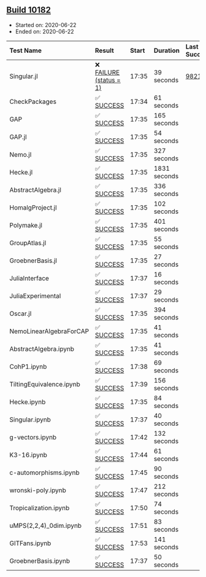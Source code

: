 ## [Build 10182](https://oscarci.mathematik.uni-kl.de/job/oscar/10182/)

* Started on: 2020-06-22
* Ended on: 2020-06-22

| Test Name    | Result | Start | Duration | Last Success | First Failure |
|:-------------|:-------|:------|:---------|:-------------|:--------------|
| Singular.jl | ❌ [FAILURE (status = 1)](https://oscarci.mathematik.uni-kl.de/job/oscar/10182/artifact/logs/build-10182/Singular.jl.log) | 17:35 | 39 seconds | [9821](https://oscarci.mathematik.uni-kl.de/job/oscar/9821/) | [9822](https://oscarci.mathematik.uni-kl.de/job/oscar/9822/) |
| CheckPackages | ✅ [SUCCESS](https://oscarci.mathematik.uni-kl.de/job/oscar/10182/artifact/logs/build-10182/CheckPackages.log) | 17:34 | 61 seconds |  |  |
| GAP | ✅ [SUCCESS](https://oscarci.mathematik.uni-kl.de/job/oscar/10182/artifact/logs/build-10182/GAP.log) | 17:35 | 165 seconds |  |  |
| GAP.jl | ✅ [SUCCESS](https://oscarci.mathematik.uni-kl.de/job/oscar/10182/artifact/logs/build-10182/GAP.jl.log) | 17:35 | 54 seconds |  |  |
| Nemo.jl | ✅ [SUCCESS](https://oscarci.mathematik.uni-kl.de/job/oscar/10182/artifact/logs/build-10182/Nemo.jl.log) | 17:35 | 327 seconds |  |  |
| Hecke.jl | ✅ [SUCCESS](https://oscarci.mathematik.uni-kl.de/job/oscar/10182/artifact/logs/build-10182/Hecke.jl.log) | 17:35 | 1831 seconds |  |  |
| AbstractAlgebra.jl | ✅ [SUCCESS](https://oscarci.mathematik.uni-kl.de/job/oscar/10182/artifact/logs/build-10182/AbstractAlgebra.jl.log) | 17:35 | 336 seconds |  |  |
| HomalgProject.jl | ✅ [SUCCESS](https://oscarci.mathematik.uni-kl.de/job/oscar/10182/artifact/logs/build-10182/HomalgProject.jl.log) | 17:35 | 102 seconds |  |  |
| Polymake.jl | ✅ [SUCCESS](https://oscarci.mathematik.uni-kl.de/job/oscar/10182/artifact/logs/build-10182/Polymake.jl.log) | 17:35 | 401 seconds |  |  |
| GroupAtlas.jl | ✅ [SUCCESS](https://oscarci.mathematik.uni-kl.de/job/oscar/10182/artifact/logs/build-10182/GroupAtlas.jl.log) | 17:35 | 55 seconds |  |  |
| GroebnerBasis.jl | ✅ [SUCCESS](https://oscarci.mathematik.uni-kl.de/job/oscar/10182/artifact/logs/build-10182/GroebnerBasis.jl.log) | 17:35 | 27 seconds |  |  |
| JuliaInterface | ✅ [SUCCESS](https://oscarci.mathematik.uni-kl.de/job/oscar/10182/artifact/logs/build-10182/JuliaInterface.log) | 17:37 | 16 seconds |  |  |
| JuliaExperimental | ✅ [SUCCESS](https://oscarci.mathematik.uni-kl.de/job/oscar/10182/artifact/logs/build-10182/JuliaExperimental.log) | 17:37 | 29 seconds |  |  |
| Oscar.jl | ✅ [SUCCESS](https://oscarci.mathematik.uni-kl.de/job/oscar/10182/artifact/logs/build-10182/Oscar.jl.log) | 17:35 | 394 seconds |  |  |
| NemoLinearAlgebraForCAP | ✅ [SUCCESS](https://oscarci.mathematik.uni-kl.de/job/oscar/10182/artifact/logs/build-10182/NemoLinearAlgebraForCAP.log) | 17:35 | 41 seconds |  |  |
| AbstractAlgebra.ipynb | ✅ [SUCCESS](https://oscarci.mathematik.uni-kl.de/job/oscar/10182/artifact/logs/build-10182/AbstractAlgebra.ipynb.log) | 17:35 | 41 seconds |  |  |
| CohP1.ipynb | ✅ [SUCCESS](https://oscarci.mathematik.uni-kl.de/job/oscar/10182/artifact/logs/build-10182/CohP1.ipynb.log) | 17:38 | 69 seconds |  |  |
| TiltingEquivalence.ipynb | ✅ [SUCCESS](https://oscarci.mathematik.uni-kl.de/job/oscar/10182/artifact/logs/build-10182/TiltingEquivalence.ipynb.log) | 17:39 | 156 seconds |  |  |
| Hecke.ipynb | ✅ [SUCCESS](https://oscarci.mathematik.uni-kl.de/job/oscar/10182/artifact/logs/build-10182/Hecke.ipynb.log) | 17:35 | 84 seconds |  |  |
| Singular.ipynb | ✅ [SUCCESS](https://oscarci.mathematik.uni-kl.de/job/oscar/10182/artifact/logs/build-10182/Singular.ipynb.log) | 17:37 | 40 seconds |  |  |
| g-vectors.ipynb | ✅ [SUCCESS](https://oscarci.mathematik.uni-kl.de/job/oscar/10182/artifact/logs/build-10182/g-vectors.ipynb.log) | 17:42 | 132 seconds |  |  |
| K3-16.ipynb | ✅ [SUCCESS](https://oscarci.mathematik.uni-kl.de/job/oscar/10182/artifact/logs/build-10182/K3-16.ipynb.log) | 17:44 | 61 seconds |  |  |
| c-automorphisms.ipynb | ✅ [SUCCESS](https://oscarci.mathematik.uni-kl.de/job/oscar/10182/artifact/logs/build-10182/c-automorphisms.ipynb.log) | 17:45 | 90 seconds |  |  |
| wronski-poly.ipynb | ✅ [SUCCESS](https://oscarci.mathematik.uni-kl.de/job/oscar/10182/artifact/logs/build-10182/wronski-poly.ipynb.log) | 17:47 | 212 seconds |  |  |
| Tropicalization.ipynb | ✅ [SUCCESS](https://oscarci.mathematik.uni-kl.de/job/oscar/10182/artifact/logs/build-10182/Tropicalization.ipynb.log) | 17:50 | 74 seconds |  |  |
| uMPS(2,2,4)_0dim.ipynb | ✅ [SUCCESS](https://oscarci.mathematik.uni-kl.de/job/oscar/10182/artifact/logs/build-10182/uMPS-2-2-4-_0dim.ipynb.log) | 17:51 | 83 seconds |  |  |
| GITFans.ipynb | ✅ [SUCCESS](https://oscarci.mathematik.uni-kl.de/job/oscar/10182/artifact/logs/build-10182/GITFans.ipynb.log) | 17:53 | 141 seconds |  |  |
| GroebnerBasis.ipynb | ✅ [SUCCESS](https://oscarci.mathematik.uni-kl.de/job/oscar/10182/artifact/logs/build-10182/GroebnerBasis.ipynb.log) | 17:37 | 50 seconds |  |  |
